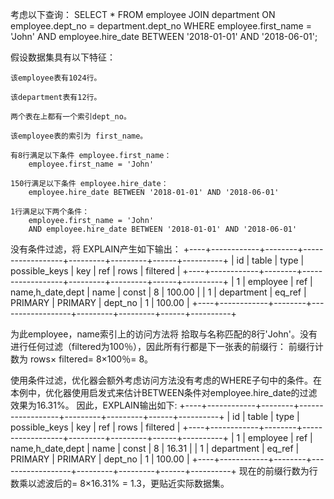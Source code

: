 考虑以下查询：
	SELECT *
	  FROM employee JOIN department ON employee.dept_no = department.dept_no
	  WHERE employee.first_name = 'John'
	  AND employee.hire_date BETWEEN '2018-01-01' AND '2018-06-01';
	  
假设数据集具有以下特征：

	该employee表有1024行。

	该department表有12行。

	两个表在上都有一个索引dept_no。

	该employee表的索引为 first_name。

	有8行满足以下条件 employee.first_name：
		employee.first_name = 'John'

	150行满足以下条件 employee.hire_date：
		employee.hire_date BETWEEN '2018-01-01' AND '2018-06-01'

	1行满足以下两个条件：
		employee.first_name = 'John'
		AND employee.hire_date BETWEEN '2018-01-01' AND '2018-06-01'

没有条件过滤，将 EXPLAIN产生如下输出：
	+----+------------+--------+------------------+---------+---------+------+----------+
	| id | table      | type   | possible_keys    | key     | ref     | rows | filtered |
	+----+------------+--------+------------------+---------+---------+------+----------+
	| 1  | employee   | ref    | name,h_date,dept | name    | const   | 8    | 100.00   |
	| 1  | department | eq_ref | PRIMARY          | PRIMARY | dept_no | 1    | 100.00   |
	+----+------------+--------+------------------+---------+---------+------+----------+

为此employee，name索引上的访问方法将 拾取与名称匹配的8行'John'。没有进行任何过滤（filtered为100％），因此所有行都是下一张表的前缀行：
前缀行计数为 rows× filtered= 8×100％= 8。

使用条件过滤，优化器会额外考虑访问方法没有考虑的WHERE子句中的条件。在本例中，优化器使用启发式来估计BETWEEN条件对employee.hire_date的过滤效果为16.31%。
因此，EXPLAIN输出如下:
	+----+------------+--------+------------------+---------+---------+------+----------+
	| id | table      | type   | possible_keys    | key     | ref     | rows | filtered |
	+----+------------+--------+------------------+---------+---------+------+----------+
	| 1  | employee   | ref    | name,h_date,dept | name    | const   | 8    | 16.31    |
	| 1  | department | eq_ref | PRIMARY          | PRIMARY | dept_no | 1    | 100.00   |
	+----+------------+--------+------------------+---------+---------+------+----------+
	现在的前缀行数为行数乘以滤波后的= 8×16.31% = 1.3，更贴近实际数据集。

